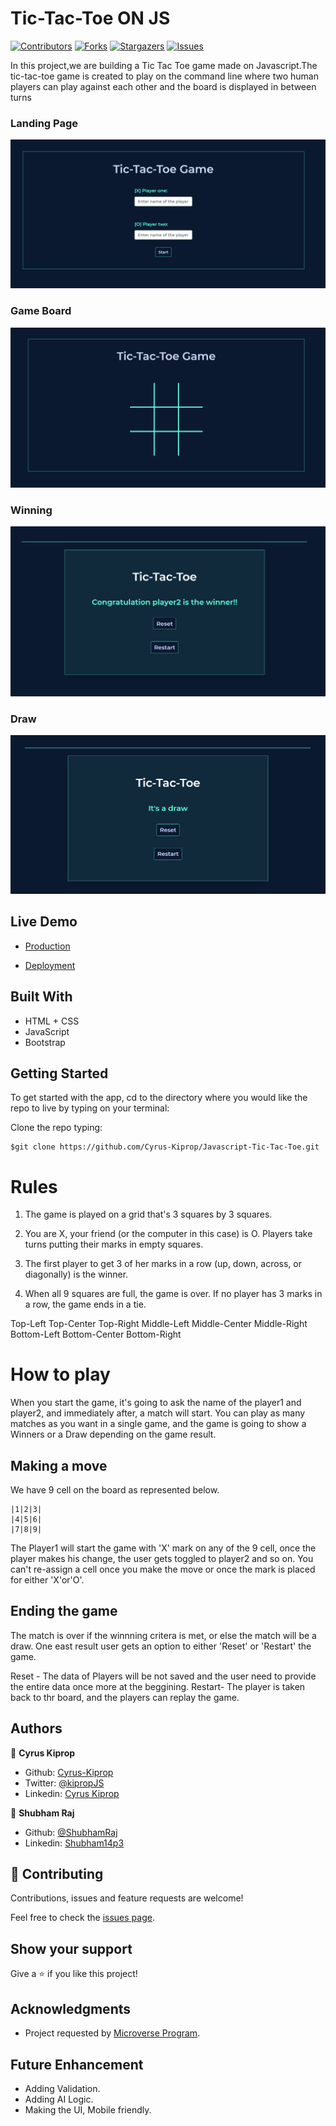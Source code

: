 # Tic-Tac-Toe ON JS

[![Contributors][contributors-shield]][contributors-url]
[![Forks][forks-shield]][forks-url]
[![Stargazers][stars-shield]][stars-url]
[![Issues][issues-shield]][issues-url]

In this project,we are building a Tic Tac Toe game made on Javascript.The tic-tac-toe game is created to play on the command line where two human players can play against each other and the board is displayed in between turns

### Landing Page

![screenshot1](assets/images/landing.PNG)

### Game Board

![screenshot2](assets/images/board.PNG)

### Winning

![screenshot2](assets/images/winner.PNG)

### Draw

![screenshot2](assets/images/draw.PNG)

## Live Demo

- [Production](https://rawcdn.githack.com/Cyrus-Kiprop/Javascript-Tic-Tac-Toe/f3ed416b343afbbd657355b035dff5a80fe92a04/index.html)

- [Deployment](https://raw.githack.com/Cyrus-Kiprop/Javascript-Tic-Tac-Toe/master/index.html)

## Built With

- HTML + CSS
- JavaScript
- Bootstrap

## Getting Started

To get started with the app, cd to the directory where you would like the repo to live by typing on your terminal:

Clone the repo typing:

```
$git clone https://github.com/Cyrus-Kiprop/Javascript-Tic-Tac-Toe.git
```

# Rules

1. The game is played on a grid that's 3 squares by 3 squares.

2. You are X, your friend (or the computer in this case) is O. Players take turns putting their marks in empty squares.

3. The first player to get 3 of her marks in a row (up, down, across, or diagonally) is the winner.

4. When all 9 squares are full, the game is over. If no player has 3 marks in a row, the game ends in a tie.

Top-Left Top-Center Top-Right
Middle-Left Middle-Center Middle-Right
Bottom-Left Bottom-Center Bottom-Right

# How to play

When you start the game, it's going to ask the name of the player1 and player2, and immediately after, a match will start.
You can play as many matches as you want in a single game, and the game is going to show a Winners or a Draw depending on the game result.

## Making a move

We have 9 cell on the board as represented below.

    |1|2|3|
    |4|5|6|
    |7|8|9|

The Player1 will start the game with 'X' mark on any of the 9 cell, once the player makes his change, the user gets toggled to player2 and so on. You can't re-assign a cell once you make the move or once the mark is placed for either 'X'or'O'.

## Ending the game

The match is over if the winnning critera is met, or else the match will be a draw. One east result user gets an option to either 'Reset' or 'Restart' the game.

Reset - The data of Players will be not saved and the user need to provide the entire data once more at the beggining.
Restart- The player is taken back to thr board, and the players can replay the game.

## Authors

👤 **Cyrus Kiprop**

- Github: [Cyrus-Kiprop](https://github.com/Cyrus-Kiprop)
- Twitter: [@kipropJS](https://twitter.com/kipropJS)
- Linkedin: [Cyrus Kiprop](https://www.linkedin.com/in/cyrus-kiprop-ba7320120/)

👤 **Shubham Raj**

- Github: [@ShubhamRaj](https://github.com/shubham14p3)
- Linkedin: [Shubham14p3](https://www.linkedin.com/in/shubham14p3/)

## 🤝 Contributing

Contributions, issues and feature requests are welcome!

Feel free to check the [issues page](https://github.com/Cyrus-Kiprop/Javascript-Tic-Tac-Toe/issues/).

## Show your support

Give a ⭐️ if you like this project!

## Acknowledgments

- Project requested by [Microverse Program](https://www.microverse.org/).

## Future Enhancement 

- Adding Validation.
- Adding AI Logic.
- Making the UI, Mobile friendly.

<!-- MARKDOWN LINKS & IMAGES -->

[contributors-shield]: https://img.shields.io/github/contributors/Cyrus-Kiprop/Javascript-Tic-Tac-Toe.svg?style=flat-square
[contributors-url]: https://github.com/Cyrus-Kiprop/Javascript-Tic-Tac-Toe/graphs/contributors
[forks-shield]: https://img.shields.io/github/forks/Cyrus-Kiprop/Javascript-Tic-Tac-Toe.svg?style=flat-square
[forks-url]: https://github.com/Cyrus-Kiprop/Javascript-Tic-Tac-Toe/network/members
[stars-shield]: https://img.shields.io/github/stars/Cyrus-Kiprop/Javascript-Tic-Tac-Toe.svg?style=flat-square
[stars-url]: https://github.com/Cyrus-Kiprop/Javascript-Tic-Tac-Toe/stargazers
[issues-shield]: https://img.shields.io/github/issues/Cyrus-Kiprop/Javascript-Tic-Tac-Toe.svg?style=flat-square
[issues-url]: https://github.com/Cyrus-Kiprop/Javascript-Tic-Tac-Toe/issues
